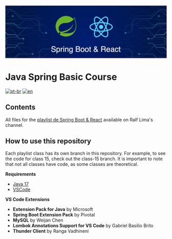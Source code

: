 ![](https://github.com/antoniomarcelino/curso-spring-react-ralf-lima/blob/master/capa-curso.png)

# Java Spring Basic Course
[![pt-br](https://img.shields.io/badge/lang-pt--br-green.svg)](https://github.com/antoniomarcelino/curso-spring-react-ralf-lima/blob/master/README.md) 
[![en](https://img.shields.io/badge/lang-en-red.svg)](https://github.com/antoniomarcelino/curso-spring-react-ralf-lima/blob/master/README.en.md)

## Contents

All files for the [playlist de Spring Boot & React](https://www.youtube.com/playlist?list=PLWXw8Gu52TRKouXUo3Abu33_ODPXZTz64) available on Ralf Lima's channel.

## How to use this repository
Each playlist class has its own branch in this repository. For example, to see the code for class 15, check out the class-15 branch. It is important to note that not all classes have code, as some classes are theoretical.

**Requirements**
* [Java 17](https://www.oracle.com/java/technologies/downloads/)
* [VSCode](https://code.visualstudio.com/download)

**VS Code Extensions**
* **Extension Pack for Java** by Microsoft
* **Spring Boot Extension Pack** by Pivotal
* **MySQL** by Weijan Chen
* **Lombok Annotations Support for VS Code** by Gabriel Basilio Brito
* **Thunder Client** by Ranga Vadhineni

